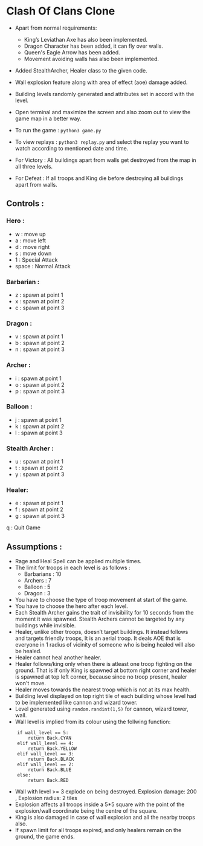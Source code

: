 # Clash Of Clans Clone

- Apart from normal requirements:
    - King’s Leviathan Axe has also been implemented.
    - Dragon Character has been added, it can fly over walls.
    - Queen's Eagle Arrow has been added.
    - Movement avoiding walls has also been implemented.
    
- Added StealthArcher, Healer class to the given code.
- Wall explosion feature along with area of effect (aoe) damage added.
- Building levels randomly generated and attributes set in accord with the level.

- Open terminal and maximize the screen and also zoom out to view the game map in a better way.
- To run the game : `python3 game.py`
- To view replays : `python3 replay.py`  and select the replay you want to watch according to mentioned date and time.
- For Victory : All buildings apart from walls get destroyed from the map in all three levels.
- For Defeat : If all troops and King die before destroying all buildings apart from walls.

## Controls :

### Hero :

- w : move up
- a : move left
- d : move right
- s : move down
- 1 : Special Attack
- space : Normal Attack

### Barbarian :

- z : spawn at point 1
- x : spawn at point 2
- c : spawn at point 3

### Dragon :

- v : spawn at point 1
- b : spawn at point 2
- n : spawn at point 3

### Archer :

- i : spawn at point 1
- o : spawn at point 2
- p : spawn at point 3

### Balloon :

- j : spawn at point 1
- k : spawn at point 2
- l : spawn at point 3

### Stealth Archer : 

- u : spawn at point 1
- t : spawn at point 2
- y : spawn at point 3

### Healer:

- e : spawn at point 1
- f : spawn at point 2
- g : spawn at point 3

q : Quit Game

## Assumptions :

- Rage and Heal Spell can be applied multiple times.
- The limit for troops in each level is as follows :
    - Barbarians : 10
    - Archers : 7
    - Balloon : 5
    - Dragon : 3
- You have to choose the type of troop movement at start of the game.
- You have to choose the hero after each level.
- Each Stealth Archer gains the trait of invisibility for 10 seconds from the moment it was spawned. Stealth Archers cannot be targeted by any buildings while invisible.
- Healer, unlike other troops, doesn’t target buildings. It instead follows and targets friendly troops, It is an aerial troop. It deals AOE that is everyone in 1 radius of vicinity of someone who is being healed will also be healed.
- Healer cannot heal another healer.
- Healer follows/king only when there is atleast one troop fighting on the ground. That is if only King is spawned at bottom right corner and healer is spawned at top left corner, because since no troop present, healer won't move.
- Healer moves towards the nearest troop which is not at its max health.
- Building level displayed on top right tile of each building whose level had to be implemented like cannon and wizard tower.
- Level generated using ```random.randint(1,5)``` for cannon, wizard tower, wall.
- Wall level is implied from its colour using the follwing function:

```
    if wall_level == 5:
        return Back.CYAN
    elif wall_level == 4:
        return Back.YELLOW
    elif wall_level == 3:
        return Back.BLACK
    elif wall_level == 2:
        return Back.BLUE
    else:
        return Back.RED
```

- Wall with level >= 3 explode on being destroyed. Explosion damage: 200 , Explosion radius: 2 tiles
- Explosion affects all troops inside a 5*5 square with the point of the explosion/wall coordinate being the centre of the square.
- King is also damaged in case of wall explosion and all the nearby troops also.
- If spawn limit for all troops expired, and only healers remain on the ground, the game ends.
